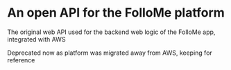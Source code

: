 <h1>An open API for the FolloMe platform</h1>
<p>The original web API used for the backend web logic of the FolloMe app, integrated with AWS</p>
<p>Deprecated now as platform was migrated away from AWS, keeping for reference</p>
